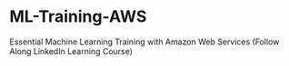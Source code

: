 # ML-Training-AWS
Essential Machine Learning Training with Amazon Web Services (Follow Along LinkedIn Learning Course)
